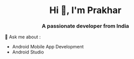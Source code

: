 <h1 align="center">Hi 👋, I'm Prakhar</h1>
<h3 align="center">A passionate developer from India</h3>


 💬 Ask me about :
-  Android Mobile App Development
-  Android Studio




